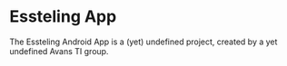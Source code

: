 # Essteling App
The Essteling Android App is a (yet) undefined project,
created by a yet undefined Avans TI group.